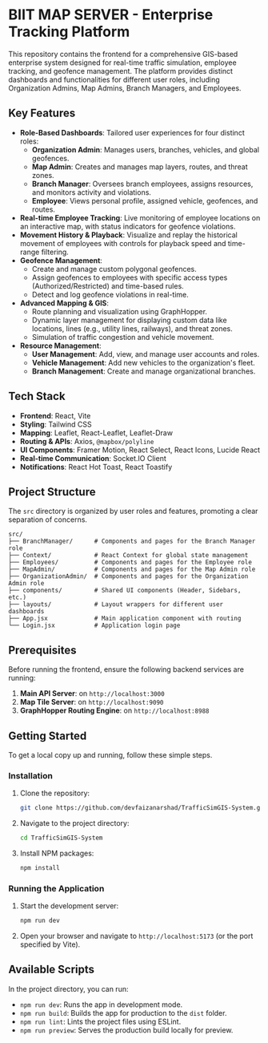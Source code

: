 # BIIT MAP SERVER - Enterprise Tracking Platform

This repository contains the frontend for a comprehensive GIS-based enterprise system designed for real-time traffic simulation, employee tracking, and geofence management. The platform provides distinct dashboards and functionalities for different user roles, including Organization Admins, Map Admins, Branch Managers, and Employees.

## Key Features

-   **Role-Based Dashboards**: Tailored user experiences for four distinct roles:
    -   **Organization Admin**: Manages users, branches, vehicles, and global geofences.
    -   **Map Admin**: Creates and manages map layers, routes, and threat zones.
    -   **Branch Manager**: Oversees branch employees, assigns resources, and monitors activity and violations.
    -   **Employee**: Views personal profile, assigned vehicle, geofences, and routes.
-   **Real-time Employee Tracking**: Live monitoring of employee locations on an interactive map, with status indicators for geofence violations.
-   **Movement History & Playback**: Visualize and replay the historical movement of employees with controls for playback speed and time-range filtering.
-   **Geofence Management**:
    -   Create and manage custom polygonal geofences.
    -   Assign geofences to employees with specific access types (Authorized/Restricted) and time-based rules.
    -   Detect and log geofence violations in real-time.
-   **Advanced Mapping & GIS**:
    -   Route planning and visualization using GraphHopper.
    -   Dynamic layer management for displaying custom data like locations, lines (e.g., utility lines, railways), and threat zones.
    -   Simulation of traffic congestion and vehicle movement.
-   **Resource Management**:
    -   **User Management**: Add, view, and manage user accounts and roles.
    -   **Vehicle Management**: Add new vehicles to the organization's fleet.
    -   **Branch Management**: Create and manage organizational branches.

## Tech Stack

-   **Frontend**: React, Vite
-   **Styling**: Tailwind CSS
-   **Mapping**: Leaflet, React-Leaflet, Leaflet-Draw
-   **Routing & APIs**: Axios, `@mapbox/polyline`
-   **UI Components**: Framer Motion, React Select, React Icons, Lucide React
-   **Real-time Communication**: Socket.IO Client
-   **Notifications**: React Hot Toast, React Toastify

## Project Structure

The `src` directory is organized by user roles and features, promoting a clear separation of concerns.

```
src/
├── BranchManager/      # Components and pages for the Branch Manager role
├── Context/            # React Context for global state management
├── Employees/          # Components and pages for the Employee role
├── MapAdmin/           # Components and pages for the Map Admin role
├── OrganizationAdmin/  # Components and pages for the Organization Admin role
├── components/         # Shared UI components (Header, Sidebars, etc.)
├── layouts/            # Layout wrappers for different user dashboards
├── App.jsx             # Main application component with routing
└── Login.jsx           # Application login page
```

## Prerequisites

Before running the frontend, ensure the following backend services are running:
1.  **Main API Server**: on `http://localhost:3000`
2.  **Map Tile Server**: on `http://localhost:9090`
3.  **GraphHopper Routing Engine**: on `http://localhost:8988`

## Getting Started

To get a local copy up and running, follow these simple steps.

### Installation

1.  Clone the repository:
    ```sh
    git clone https://github.com/devfaizanarshad/TrafficSimGIS-System.git
    ```
2.  Navigate to the project directory:
    ```sh
    cd TrafficSimGIS-System
    ```
3.  Install NPM packages:
    ```sh
    npm install
    ```

### Running the Application

1.  Start the development server:
    ```sh
    npm run dev
    ```
2.  Open your browser and navigate to `http://localhost:5173` (or the port specified by Vite).

## Available Scripts

In the project directory, you can run:

-   `npm run dev`: Runs the app in development mode.
-   `npm run build`: Builds the app for production to the `dist` folder.
-   `npm run lint`: Lints the project files using ESLint.
-   `npm run preview`: Serves the production build locally for preview.
